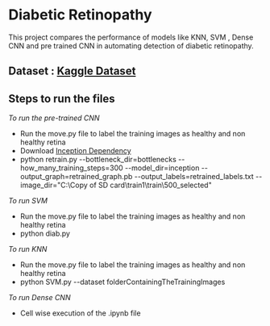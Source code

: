 # Diabetic Retinopathy

This project compares the performance of models like KNN, SVM , Dense CNN and pre trained CNN in automating detection of diabetic retinopathy.

## Dataset : [Kaggle Dataset](https://www.kaggle.com/c/diabetic-retinopathy-detection/data)

## Steps to run the files</br>
_To run the pre-trained CNN_</br>
* Run the move.py file to label the training images as healthy and non healthy retina </br>
* Download [Inception Dependency](http://download.tensorflow.org/models/image/imagenet/inception-2015-12-05.tgz)
* python retrain.py --bottleneck_dir=bottlenecks --how_many_training_steps=300 --model_dir=inception --output_graph=retrained_graph.pb --output_labels=retrained_labels.txt --image_dir="C:\Copy of SD card\train1\train\500_selected" </br>

_To run SVM_</br>
* Run the move.py file to label the training images as healthy and non healthy retina </br>
* python diab.py

_To run KNN_</br>
* Run the move.py file to label the training images as healthy and non healthy retina </br>
* python SVM.py --dataset folderContainingTheTrainingImages

_To run Dense CNN_</br>
* Cell wise execution of the .ipynb file </br>

